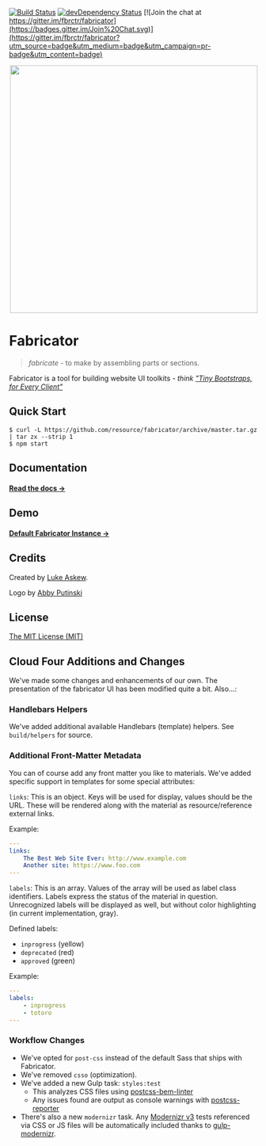 [![Build Status](https://travis-ci.org/fbrctr/fabricator.svg)](https://travis-ci.org/fbrctr/fabricator) [![devDependency Status](https://david-dm.org/fbrctr/fabricator/dev-status.svg)](https://david-dm.org/fbrctr/fabricator#info=devDependencies) [![Join the chat at https://gitter.im/fbrctr/fabricator](https://badges.gitter.im/Join%20Chat.svg)](https://gitter.im/fbrctr/fabricator?utm_source=badge&utm_medium=badge&utm_campaign=pr-badge&utm_content=badge)

<p align="center">
  <img src="http://fbrctr.github.io/assets/toolkit/images/logo.svg" width="500">
</p>

# Fabricator

> _fabricate_ - to make by assembling parts or sections.

Fabricator is a tool for building website UI toolkits - _think ["Tiny Bootstraps, for Every Client"](http://daverupert.com/2013/04/responsive-deliverables/#tiny-bootstraps-for-every-client)_

## Quick Start

```shell
$ curl -L https://github.com/resource/fabricator/archive/master.tar.gz | tar zx --strip 1
$ npm start
```

## Documentation

#### [Read the docs →](http://fbrctr.github.io/docs)

## Demo

#### [Default Fabricator Instance →](http://fbrctr.github.io/demo)

## Credits

Created by [Luke Askew](http://twitter.com/lukeaskew).

Logo by [Abby Putinski](https://abbyputinski.com/)

## License

[The MIT License (MIT)](http://opensource.org/licenses/mit-license.php)

## Cloud Four Additions and Changes

We've made some changes and enhancements of our own. The presentation of the fabricator UI has been modified quite a bit. Also...:

### Handlebars Helpers

We've added additional available Handlebars (template) helpers. See `build/helpers` for source.

### Additional Front-Matter Metadata

You can of course add any front matter you like to materials. We've added specific support in templates for some special attributes:

`links`: This is an object. Keys will be used for display, values should be the URL. These will be rendered along with the material as resource/reference external links.

Example:

```yaml
---
links:
    The Best Web Site Ever: http://www.example.com
    Another site: https://www.foo.com
---
```

`labels`: This is an array. Values of the array will be used as label class identifiers. Labels express the status of the material in question. Unrecognized labels will be displayed as well, but without color highlighting (in current implementation, gray).

Defined labels:

* `inprogress` (yellow)
* `deprecated` (red)
* `approved` (green)

Example:

```yaml
---
labels:
    - inprogress
    - totoro
---
```

### Workflow Changes

* We've opted for `post-css` instead of the default Sass that ships with Fabricator.
* We've removed `csso` (optimization).
* We've added a new Gulp task: `styles:test`
  - This analyzes CSS files using [postcss-bem-linter](https://github.com/postcss/postcss-bem-linter)
  - Any issues found are output as console warnings with [postcss-reporter](https://github.com/postcss/postcss-reporter)
* There's also a new `modernizr` task. Any [Modernizr v3](http://v3.modernizr.com/) tests referenced via CSS or JS files will be automatically included thanks to [gulp-modernizr](https://github.com/doctyper/gulp-modernizr).
